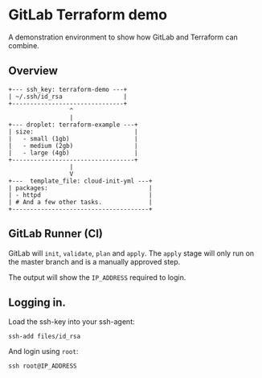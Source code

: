 # GitLab Terraform demo

A demonstration environment to show how GitLab and Terraform can combine.

## Overview

```text
+--- ssh_key: terraform-demo ---+
| ~/.ssh/id_rsa                 |
+-------------------------------+
                 ^
                 |
+--- droplet: terraform-example ---+
| size:                            |
|   - small (1gb)                  |
|   - medium (2gb)                 |
|   - large (4gb)                  |
+----------------------------------+
                 |
                 V
+---  template_file: cloud-init-yml ---+
| packages:                            |
| - httpd                              |
| # And a few other tasks.             |
+--------------------------------------+
```

## GitLab Runner (CI)

GitLab will `init`, `validate`, `plan` and `apply`. The `apply` stage will only run on the master branch and is a manually approved step.

The output will show the `IP_ADDRESS` required to login.

## Logging in.

Load the ssh-key into your ssh-agent:

```shell
ssh-add files/id_rsa
```

And login using `root`:

```shell
ssh root@IP_ADDRESS
```
